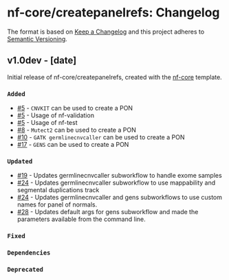 # nf-core/createpanelrefs: Changelog

The format is based on [Keep a Changelog](https://keepachangelog.com/en/1.0.0/)
and this project adheres to [Semantic Versioning](https://semver.org/spec/v2.0.0.html).

## v1.0dev - [date]

Initial release of nf-core/createpanelrefs, created with the [nf-core](https://nf-co.re/) template.

### `Added`

- [#5](https://github.com/nf-core/createpanelrefs/pull/5) - `CNVKIT` can be used to create a PON
- [#5](https://github.com/nf-core/createpanelrefs/pull/5) - Usage of nf-validation
- [#5](https://github.com/nf-core/createpanelrefs/pull/5) - Usage of nf-test
- [#8](https://github.com/nf-core/createpanelrefs/pull/8) - `Mutect2` can be used to create a PON
- [#10](https://github.com/nf-core/createpanelrefs/pull/10) - `GATK germlinecnvcaller` can be used to create a PON
- [#17](https://github.com/nf-core/createpanelrefs/pull/17) - `GENS` can be used to create a PON

### `Updated`

- [#19](https://github.com/nf-core/createpanelrefs/pull/19) - Updates germlinecnvcaller subworkflow to handle exome samples
- [#24](https://github.com/nf-core/createpanelrefs/pull/24) - Updates germlinecnvcaller subworkflow to use mappability and segmental duplications track
- [#24](https://github.com/nf-core/createpanelrefs/pull/24) - Updates germlinecnvcaller and gens subworkflows to use custom names for panel of normals.
- [#28](https://github.com/nf-core/createpanelrefs/pull/28) - Updates default args for gens subworkflow and made the parameters available from the command line.

### `Fixed`

### `Dependencies`

### `Deprecated`
